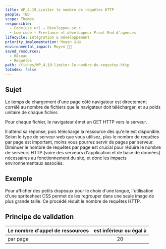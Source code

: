 ```yaml
---
title: WP_4.19_Limiter le nombre de requêtes HTTP
people: TBD
scope: Thèmes
responsible:
  - Code(use·ur) → Développeu·se·r
  - Low-code → Freelance et développeur Front-End d'agences
lifecycle: Intégration & Développement
priority_implementation: Moyen 👍👍
environmental_impact: Moyen 🌱🌱
saved_resources:
  - Réseau
  - Requêtes
path: /fiches/WP_4.19-limiter-le-nombre-de-requetes-http
toIndex: false
---
```


## Sujet

Le temps de chargement d'une page côté navigateur est directement corrélé au nombre de fichiers que le navigateur doit télécharger, et au poids unitaire de chaque fichier.

Pour chaque fichier, le navigateur émet un GET HTTP vers le serveur.

Il attend sa réponse, puis télécharge la ressource dès qu'elle est disponible. Selon le type de serveur web que vous utilisez, plus le nombre de requêtes par page est important, moins vous pourrez servir de pages par serveur. Diminuer le nombre de requêtes par page est crucial pour réduire le nombre de serveurs HTTP (voire des serveurs d'application et de base de données) nécessaires au fonctionnement du site, et donc les impacts environnementaux associés.

## Exemple

Pour afficher des petits drapeaux pour le choix d'une langue, l'utilisation d'une spritesheet CSS permet de les regrouper dans une seule image de plus grande taille. Ce procédé réduit le nombre de requêtes HTTP.

## Principe de validation

| Le nombre d'appel de ressources | est inférieur ou égal à |
| ------------------------------- | :---------------------: |
| par page                        |           20            |
